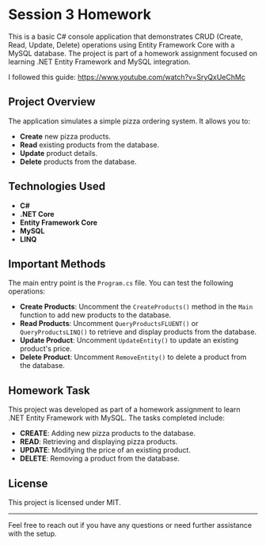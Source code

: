 # Session 3 Homework

This is a basic C# console application that demonstrates CRUD (Create, Read, Update, Delete) operations using Entity Framework Core with a MySQL database. The project is part of a homework assignment focused on learning .NET Entity Framework and MySQL integration.

I followed this guide: https://www.youtube.com/watch?v=SryQxUeChMc

## Project Overview

The application simulates a simple pizza ordering system. It allows you to:
- **Create** new pizza products.
- **Read** existing products from the database.
- **Update** product details.
- **Delete** products from the database.

## Technologies Used

- **C#**
- **.NET Core**
- **Entity Framework Core**
- **MySQL**
- **LINQ**

## Important Methods

The main entry point is the `Program.cs` file. You can test the following operations:

- **Create Products**: Uncomment the `CreateProducts()` method in the `Main` function to add new products to the database.
- **Read Products**: Uncomment `QueryProductsFLUENT()` or `QueryProductsLINQ()` to retrieve and display products from the database.
- **Update Product**: Uncomment `UpdateEntity()` to update an existing product's price.
- **Delete Product**: Uncomment `RemoveEntity()` to delete a product from the database.

## Homework Task

This project was developed as part of a homework assignment to learn .NET Entity Framework with MySQL. The tasks completed include:

- **CREATE**: Adding new pizza products to the database.
- **READ**: Retrieving and displaying pizza products.
- **UPDATE**: Modifying the price of an existing product.
- **DELETE**: Removing a product from the database.

## License

This project is licensed under MIT.

---

Feel free to reach out if you have any questions or need further assistance with the setup.
